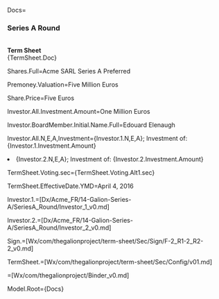 Docs=<h3>Series A Round</h3><br><b>Term Sheet</b><br>{TermSheet.Doc}

Shares.Full=Acme SARL Series A Preferred

Premoney.Valuation=Five Million Euros

Share.Price=Five Euros

Investor.All.Investment.Amount=One Million Euros

Investor.BoardMember.Initial.Name.Full=Edouard Elenaugh

Investor.All.N,E,A,Investment={Investor.1.N,E,A}; Investment of:  {Investor.1.Investment.Amount}<li>{Investor.2.N,E,A}; Investment of: {Investor.2.Investment.Amount}

TermSheet.Voting.sec={TermSheet.Voting.Alt1.sec}

TermSheet.EffectiveDate.YMD=April 4, 2016

Investor.1.=[Dx/Acme_FR/14-Galion-Series-A/SeriesA_Round/Investor_1_v0.md]

Investor.2.=[Dx/Acme_FR/14-Galion-Series-A/SeriesA_Round/Investor_2_v0.md]

Sign.=[Wx/com/thegalionproject/term-sheet/Sec/Sign/F-2_R1-2_R2-2_v0.md]

TermSheet.=[Wx/com/thegalionproject/term-sheet/Sec/Config/v01.md]

=[Wx/com/thegalionproject/Binder_v0.md]

Model.Root={Docs}
